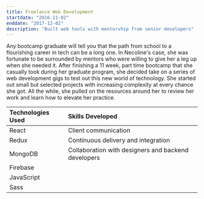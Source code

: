 ```yaml
---
title: Freelance Web Development
startdate: "2016-11-02"
enddate: "2017-12-02"
description: "Built web tools with mentorship from senior developers"
---
```


Any bootcamp graduate will tell you that the path from school to a flourishing career in tech can be a long one. In Necoline's case, she was fortunate to be surrounded by mentors who were willing to give her a leg up when she needed it. After finishing a 11 week, part time bootcamp that she casually took during her graduate program, she decided take on a series of web development gigs to test out this new world of technology. She started out small but selected projects with increasing complexity at every chance she got. All the while, she pulled on the resources around her to review her work and learn how to elevate her practice.

| Technologies Used | Skills Developed                                    |
| :---------------- | :-------------------------------------------------- |
| React             | Client communication                                |
| Redux             | Continuous delivery and integration                 |
| MongoDB           | Collaboration with designers and backend developers |
| Firebase          |
| JavaScript        |
| Sass              |
